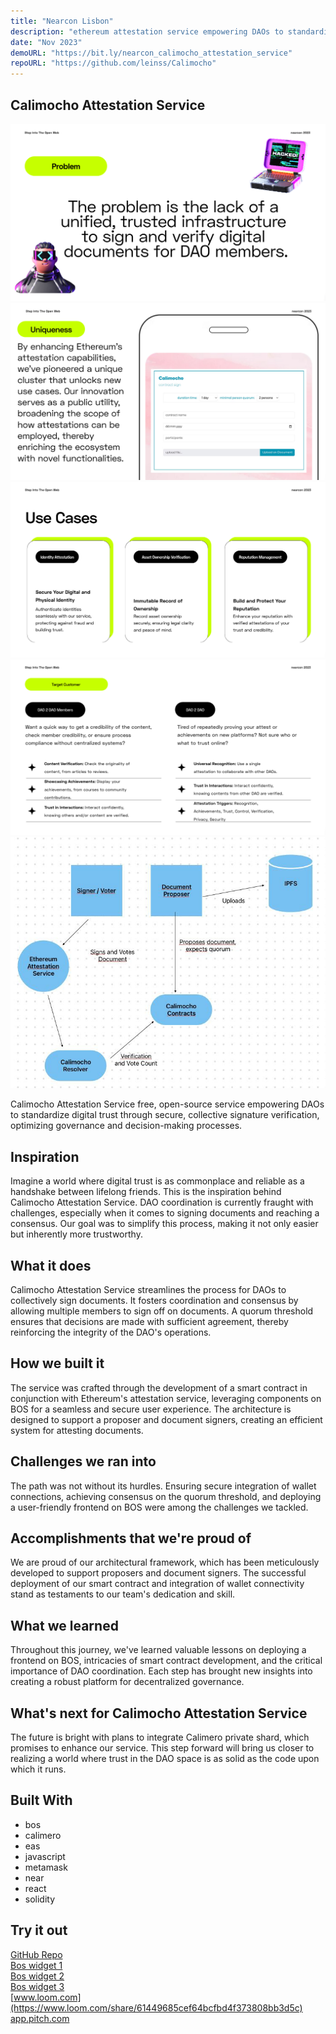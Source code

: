 ```yaml
---
title: "Nearcon Lisbon"
description: "ethereum attestation service empowering DAOs to standardize digital trust."
date: "Nov 2023"
demoURL: "https://bit.ly/nearcon_calimocho_attestation_service"
repoURL: "https://github.com/leinss/Calimocho"
---
```


## Calimocho Attestation Service

[![demo image](/images/projects/nearcon/calimocho_1.png)](https://bit.ly/nearcon_calimocho_attestation_service)
[![demo image](/images/projects/nearcon/calimocho_2.png)](https://bit.ly/nearcon_calimocho_attestation_service)
[![demo image](/images/projects/nearcon/calimocho_3.png)](https://bit.ly/nearcon_calimocho_attestation_service)
[![demo image](/images/projects/nearcon/calimocho_4.png)](https://bit.ly/nearcon_calimocho_attestation_service)
[![demo image](/images/projects/nearcon/calimocho.jpg)](https://bit.ly/nearcon_calimocho_attestation_service)

Calimocho Attestation Service free, open-source service empowering DAOs to standardize digital trust through secure, collective signature verification, optimizing governance and decision-making processes.

## Inspiration

Imagine a world where digital trust is as commonplace and reliable as a handshake between lifelong friends. This is the inspiration behind Calimocho Attestation Service. DAO coordination is currently fraught with challenges, especially when it comes to signing documents and reaching a consensus. Our goal was to simplify this process, making it not only easier but inherently more trustworthy.

## What it does

Calimocho Attestation Service streamlines the process for DAOs to collectively sign documents. It fosters coordination and consensus by allowing multiple members to sign off on documents. A quorum threshold ensures that decisions are made with sufficient agreement, thereby reinforcing the integrity of the DAO's operations.

## How we built it

The service was crafted through the development of a smart contract in conjunction with Ethereum's attestation service, leveraging components on BOS for a seamless and secure user experience. The architecture is designed to support a proposer and document signers, creating an efficient system for attesting documents.

## Challenges we ran into

The path was not without its hurdles. Ensuring secure integration of wallet connections, achieving consensus on the quorum threshold, and deploying a user-friendly frontend on BOS were among the challenges we tackled.

## Accomplishments that we're proud of

We are proud of our architectural framework, which has been meticulously developed to support proposers and document signers. The successful deployment of our smart contract and integration of wallet connectivity stand as testaments to our team's dedication and skill.

## What we learned

Throughout this journey, we've learned valuable lessons on deploying a frontend on BOS, intricacies of smart contract development, and the critical importance of DAO coordination. Each step has brought new insights into creating a robust platform for decentralized governance.

## What's next for Calimocho Attestation Service

The future is bright with plans to integrate Calimero private shard, which promises to enhance our service. This step forward will bring us closer to realizing a world where trust in the DAO space is as solid as the code upon which it runs.

## Built With

- bos
- calimero
- eas
- javascript
- metamask
- near
- react
- solidity

## Try it out

[GitHub Repo](https://github.com/Caruso33/Calimocho)  
[Bos widget 1](https://near.org/leinss.near/widget/CalimochoOverview)  
[Bos widget 2](https://near.org/leinss.near/widget/NewQuorum)  
[Bos widget 3](https://near.org/leinss.near/widget/CalimochoMain)  
[www.loom.com](https://www.loom.com/share/61449685cef64bcfbd4f373808bb3d5c)  
[app.pitch.com](https://app.pitch.com/app/presentation/4444c78a-b90d-407b-8e01-0fcc57978925/6765e308-913d-4d7d-84c4-86da0252f2ed/89460e42-a46f-4a8b-9b4f-ce59e907d541)
